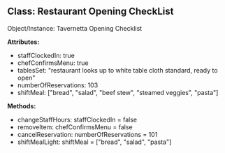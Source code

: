 Class: Restaurant Opening CheckList
----------------

Object/Instance: Tavernetta Opening Checklist

**Attributes:**

* staffClockedIn: true
* chefConfirmsMenu: true
* tablesSet: "restaurant looks up to white table cloth standard, ready to open"
* numberOfReservations: 103
* shiftMeal: ["bread", "salad", "beef stew", "steamed veggies", "pasta"]


**Methods:**

* changeStaffHours: staffClockedIn = false
* removeItem: chefConfirmsMenu = false
* cancelReservation: numberOfReservations = 101
* shiftMealLight: shiftMeal = ["bread", "salad", "pasta"]
